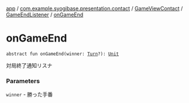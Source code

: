 [app](../../../index.md) / [com.example.syogibase.presentation.contact](../../index.md) / [GameViewContact](../index.md) / [GameEndListener](index.md) / [onGameEnd](./on-game-end.md)

# onGameEnd

`abstract fun onGameEnd(winner: `[`Turn`](../../../com.example.syogibase.data.value/-turn/index.md)`?): `[`Unit`](https://kotlinlang.org/api/latest/jvm/stdlib/kotlin/-unit/index.html)

対局終了通知リスナ

### Parameters

`winner` - 勝った手番